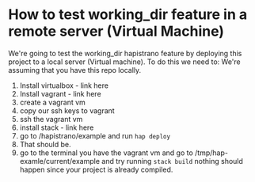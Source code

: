 # How to test working_dir feature in a remote server (Virtual Machine)

We're going to test the working_dir hapistrano feature by deploying this project
to a local server (Virtual machine). To do this we need to:
We're assuming that you have this repo locally.

1. Install virtualbox - link here
2. Install vagrant - link here
3. create a vagrant vm
4. copy our ssh keys to vagrant
5. ssh the vagrant vm
6. install stack - link here
7. go to /hapistrano/example and run `hap deploy`
8. That should be.
9. go to the terminal you have the vagrant vm and go to /tmp/hap-examle/current/example
    and try running `stack build` nothing should happen since your project is already compiled.
